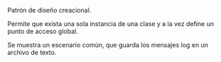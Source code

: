 Patrón de diseño creacional.

Permite que exista una sola instancia de una clase y a la vez define un punto de acceso global.

Se muestra un escenario común, que guarda los mensajes log en un archivo de texto.